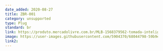 ```yaml
---
date_added: 2020-08-27
title: ZBR-001
category: unsupported
type: Plug
standard: br
link: https://produto.mercadolivre.com.br/MLB-1568379562-tomada-inteligente-liga-desliga-alexa-google-assistente-wifi-_JM?quantity=1&variation=58556168529
image: https://user-images.githubusercontent.com/5904370/68044798-59b9e000-fcd8-11e9-9ef4-ce3773fce4fc.png
link2: 
---
```

